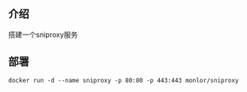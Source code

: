 ## 介绍

搭建一个sniproxy服务

## 部署

```
docker run -d --name sniproxy -p 80:80 -p 443:443 monlor/sniproxy
```